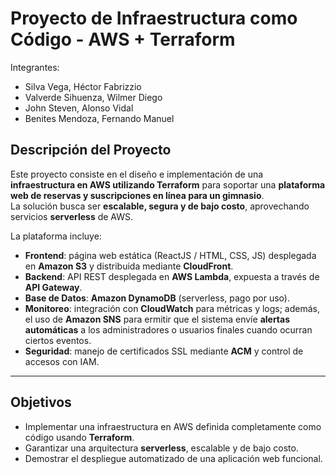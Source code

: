 # Proyecto de Infraestructura como Código - AWS + Terraform

Integrantes:

- Silva Vega, Héctor Fabrizzio
- Valverde Sihuenza, Wilmer Diego
- John Steven, Alonso Vidal
- Benites Mendoza, Fernando Manuel

## Descripción del Proyecto
Este proyecto consiste en el diseño e implementación de una **infraestructura en AWS utilizando Terraform** para soportar una **plataforma web de reservas y suscripciones en línea para un gimnasio**.  
La solución busca ser **escalable, segura y de bajo costo**, aprovechando servicios **serverless** de AWS.

La plataforma incluye:
- **Frontend**: página web estática (ReactJS / HTML, CSS, JS) desplegada en **Amazon S3** y distribuida mediante **CloudFront**.
- **Backend**: API REST desplegada en **AWS Lambda**, expuesta a través de **API Gateway**.
- **Base de Datos**: **Amazon DynamoDB** (serverless, pago por uso).
- **Monitoreo**: integración con **CloudWatch** para métricas y logs; además, el uso de **Amazon SNS** para ermitir que el sistema envíe  **alertas automáticas** a los administradores o usuarios finales cuando ocurran ciertos eventos.
- **Seguridad**: manejo de certificados SSL mediante **ACM** y control de accesos con IAM.

---

## Objetivos
- Implementar una infraestructura en AWS definida completamente como código usando **Terraform**.
- Garantizar una arquitectura **serverless**, escalable y de bajo costo.
- Demostrar el despliegue automatizado de una aplicación web funcional.